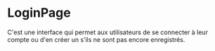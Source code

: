 # LoginPage
 C'est une interface qui permet aux utilisateurs de se connecter à leur compte ou d'en créer un s’ils ne sont pas encore enregistrés.
